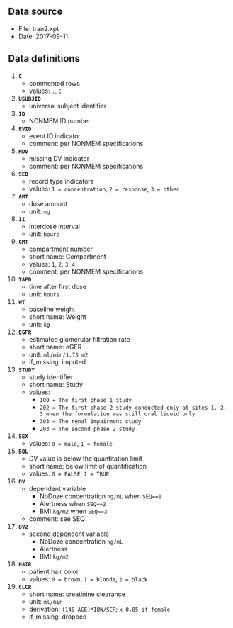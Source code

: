 Data source
-----------

-   File: tran2.xpt
-   Date: 2017-09-11

Data definitions
----------------

1.  **`C`**
    -   commented rows
    -   values: `.`, `C`
2.  **`USUBJID`**
    -   universal subject identifier
3.  **`ID`**
    -   NONMEM ID number
4.  **`EVID`**
    -   event ID indicator
    -   comment: per NONMEM specifications
5.  **`MDV`**
    -   missing DV indicator
    -   comment: per NONMEM specifications
6.  **`SEQ`**
    -   record type indicators
    -   values: `1 = concentration`, `2 = response`, `3 = other`
7.  **`AMT`**
    -   dose amount
    -   unit: `mg`
8.  **`II`**
    -   interdose interval
    -   unit: `hours`
9.  **`CMT`**
    -   compartment number
    -   short name: Compartment
    -   values: `1`, `2`, `3`, `4`
    -   comment: per NONMEM specifications
10. **`TAFD`**
    -   time after first dose
    -   unit: `hours`
11. **`WT`**
    -   baseline weight
    -   short name: Weight
    -   unit: `kg`
12. **`EGFR`**
    -   estimated glomerular filtration rate
    -   short name: eGFR
    -   unit: `ml/min/1.73 m2`
    -   if\_missing: imputed
13. **`STUDY`**
    -   study identifier
    -   short name: Study
    -   values:
        -   `100 = The first phase 1 study`
        -   `202 = The first phase 2 study conducted only at sites 1, 2, 3 when the formulation was still oral liquid only`
        -   `303 = The renal impairment study`
        -   `203 = The second phase 2 study`
14. **`SEX`**
    -   values: `0 = male`, `1 = female`
15. **`BQL`**
    -   DV value is below the quantitation limit
    -   short name: below limit of quantification
    -   values: `0 = FALSE`, `1 = TRUE`
16. **`DV`**
    -   dependent variable
        -   NoDoze concentration `ng/mL` when `SEQ==1`
        -   Alertness when `SEQ==2`
        -   BMI `kg/m2` when `SEQ==3`
    -   comment: see SEQ
17. **`DV2`**
    -   second dependent variable
        -   NoDoze concentration `ng/mL`
        -   Alertness
        -   BMI `kg/m2`
18. **`HAIR`**
    -   patient hair color
    -   values: `0 = brown`, `1 = blonde`, `2 = black`
19. **`CLCR`**
    -   short name: creatinine clearance
    -   unit: `ml/min`
    -   derivation: `(140-AGE)*IBW/SCR`; `x 0.85 if female`
    -   if\_missing: dropped
